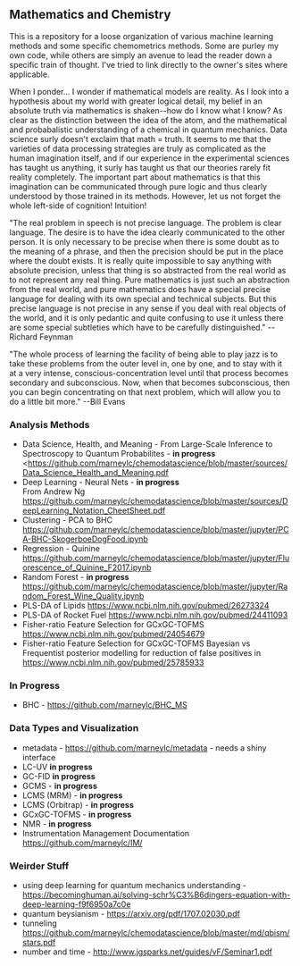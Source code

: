 ## Mathematics and Chemistry
This is a repository for a loose organization of various machine learning methods and some specific chemometrics methods. Some are purley my own code, while others are simply an avenue to lead the reader down a specific train of thought. I've tried to link directly to the owner's sites where applicable.

When I ponder...
I wonder if mathematical models are reality. As I look into a hypothesis about my world with greater logical detail, my belief in an absolute truth via mathematics is shaken--how do I know what I know? As clear as the distinction between the idea of the atom, and the mathematical and probabalistic understanding of a chemical in quantum mechanics. Data science surly doesn't exclaim that math = truth. It seems to me that the varieties of data processing strategies are truly as complicated as the human imagination itself, and if our experience in the experimental sciences has taught us anything, it surly has taught us that our theories rarely fit reality completely. The important part about mathematics is that this imagination can be communicated through pure logic and thus clearly understood by those trained in its methods. However, let us not forget the whole left-side of cognition! Intuition!

"The real problem in speech is not precise language. The problem is clear language. The desire is to have the idea clearly communicated to the other person. It is only necessary to be precise when there is some doubt as to the meaning of a phrase, and then the precision should be put in the place where the doubt exists. It is really quite impossible to say anything with absolute precision, unless that thing is so abstracted from the real world as to not represent any real thing. Pure mathematics is just such an abstraction from the real world, and pure mathematics does have a special precise language for dealing with its own special and technical subjects. But this precise language is not precise in any sense if you deal with real objects of the world, and it is only pedantic and quite confusing to use it unless there are some special subtleties which have to be carefully distinguished." --Richard Feynman

"The whole process of learning the facility of being able to play jazz is to take these problems from the outer level in, one by one, and to stay with it at a very intense, conscious-concentration level until that process becomes secondary and subconscious. Now, when that becomes subconscious, then you can begin concentrating on that next problem, which will allow you to do a little bit more." --Bill Evans

### Analysis Methods
- Data Science, Health, and Meaning - From Large-Scale Inference to Spectroscopy to Quantum Probabilites - **in progress** 
<https://github.com/marneylc/chemodatascience/blob/master/sources/Data_Science_Health_and_Meaning.pdf
- Deep Learning - Neural Nets - **in progress**  
From Andrew Ng <https://github.com/marneylc/chemodatascience/blob/master/sources/DeepLearning_Notation_CheetSheet.pdf>
- Clustering - PCA to BHC
<https://github.com/marneylc/chemodatascience/blob/master/jupyter/PCA-BHC-SkogerboeDogFood.ipynb>
- Regression - Quinine
<https://github.com/marneylc/chemodatascience/blob/master/jupyter/Fluorescence_of_Quinine_F2017.ipynb>  
- Random Forest - **in progress** 
<https://github.com/marneylc/chemodatascience/blob/master/jupyter/Random_Forest_Wine_Quality.ipynb>
- PLS-DA of Lipids
<https://www.ncbi.nlm.nih.gov/pubmed/26273324>
- PLS-DA of Rocket Fuel
<https://www.ncbi.nlm.nih.gov/pubmed/24411093>
- Fisher-ratio Feature Selection for GCxGC-TOFMS 
https://www.ncbi.nlm.nih.gov/pubmed/24054679
- Fisher-ratio Feature Selection for GCxGC-TOFMS Bayesian vs Frequentist posterior modelling for reduction of false positives in https://www.ncbi.nlm.nih.gov/pubmed/25785933


### In Progress
- BHC - https://github.com/marneylc/BHC_MS

### Data Types and Visualization
- metadata - https://github.com/marneylc/metadata - needs a shiny interface
- LC-UV **in progress**
- GC-FID **in progress**
- GCMS - **in progress**
- LCMS (MRM) - **in progress**
- LCMS (Orbitrap) - **in progress**
- GCxGC-TOFMS - **in progress**
- NMR - **in progress**
- Instrumentation Management Documentation 
<https://github.com/marneylc/IM/>

### Weirder Stuff
- using deep learning for quantum mechanics understanding - https://becominghuman.ai/solving-schr%C3%B6dingers-equation-with-deep-learning-f9f6950a7c0e
- quantum beysianism - https://arxiv.org/pdf/1707.02030.pdf
- tunneling 
<https://github.com/marneylc/chemodatascience/blob/master/md/qbism/stars.pdf>
- number and time - http://www.jgsparks.net/guides/vF/Seminar1.pdf
